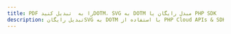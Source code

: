 ---title: PDF را به  تبدیل کنیدDOTM، SVG به DOTM مبدل رایگان یا PHP SDKdescription: تبدیل رایگانSVG به DOTM با استفاده از PHP Cloud APIs & SDK همچنین اسناد PDF را در Cloud ایجاد، ویرایش و رندر کنید.---